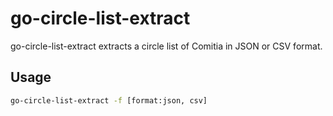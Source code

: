 # go-circle-list-extract

go-circle-list-extract extracts a circle list of Comitia in JSON or CSV format.

## Usage

```bash
go-circle-list-extract -f [format:json, csv]
```

